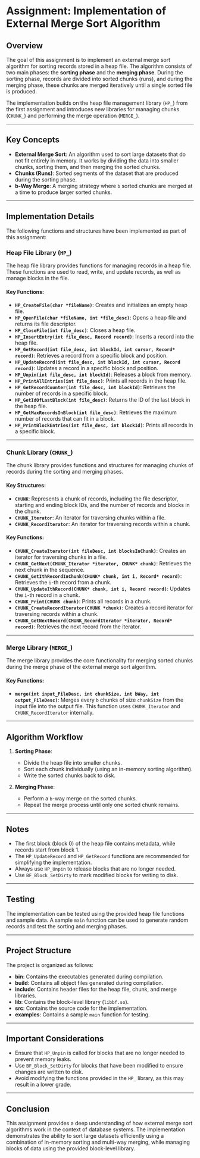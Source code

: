 # Assignment: Implementation of External Merge Sort Algorithm

## Overview
The goal of this assignment is to implement an external merge sort algorithm for sorting records stored in a heap file. The algorithm consists of two main phases: the **sorting phase** and the **merging phase**. During the sorting phase, records are divided into sorted chunks (runs), and during the merging phase, these chunks are merged iteratively until a single sorted file is produced.

The implementation builds on the heap file management library (`HP_`) from the first assignment and introduces new libraries for managing chunks (`CHUNK_`) and performing the merge operation (`MERGE_`).

---

## Key Concepts
- **External Merge Sort**: An algorithm used to sort large datasets that do not fit entirely in memory. It works by dividing the data into smaller chunks, sorting them, and then merging the sorted chunks.
- **Chunks (Runs)**: Sorted segments of the dataset that are produced during the sorting phase.
- **b-Way Merge**: A merging strategy where `b` sorted chunks are merged at a time to produce larger sorted chunks.

---

## Implementation Details
The following functions and structures have been implemented as part of this assignment:

### Heap File Library (`HP_`)
The heap file library provides functions for managing records in a heap file. These functions are used to read, write, and update records, as well as manage blocks in the file.

#### Key Functions:
- **`HP_CreateFile(char *fileName)`**: Creates and initializes an empty heap file.
- **`HP_OpenFile(char *fileName, int *file_desc)`**: Opens a heap file and returns its file descriptor.
- **`HP_CloseFile(int file_desc)`**: Closes a heap file.
- **`HP_InsertEntry(int file_desc, Record record)`**: Inserts a record into the heap file.
- **`HP_GetRecord(int file_desc, int blockId, int cursor, Record* record)`**: Retrieves a record from a specific block and position.
- **`HP_UpdateRecord(int file_desc, int blockId, int cursor, Record record)`**: Updates a record in a specific block and position.
- **`HP_Unpin(int file_desc, int blockId)`**: Releases a block from memory.
- **`HP_PrintAllEntries(int file_desc)`**: Prints all records in the heap file.
- **`HP_GetRecordCounter(int file_desc, int blockId)`**: Retrieves the number of records in a specific block.
- **`HP_GetIdOfLastBlock(int file_desc)`**: Returns the ID of the last block in the heap file.
- **`HP_GetMaxRecordsInBlock(int file_desc)`**: Retrieves the maximum number of records that can fit in a block.
- **`HP_PrintBlockEntries(int file_desc, int blockId)`**: Prints all records in a specific block.

---

### Chunk Library (`CHUNK_`)
The chunk library provides functions and structures for managing chunks of records during the sorting and merging phases.

#### Key Structures:
- **`CHUNK`**: Represents a chunk of records, including the file descriptor, starting and ending block IDs, and the number of records and blocks in the chunk.
- **`CHUNK_Iterator`**: An iterator for traversing chunks within a file.
- **`CHUNK_RecordIterator`**: An iterator for traversing records within a chunk.

#### Key Functions:
- **`CHUNK_CreateIterator(int fileDesc, int blocksInChunk)`**: Creates an iterator for traversing chunks in a file.
- **`CHUNK_GetNext(CHUNK_Iterator *iterator, CHUNK* chunk)`**: Retrieves the next chunk in the sequence.
- **`CHUNK_GetIthRecordInChunk(CHUNK* chunk, int i, Record* record)`**: Retrieves the `i`-th record from a chunk.
- **`CHUNK_UpdateIthRecord(CHUNK* chunk, int i, Record record)`**: Updates the `i`-th record in a chunk.
- **`CHUNK_Print(CHUNK chunk)`**: Prints all records in a chunk.
- **`CHUNK_CreateRecordIterator(CHUNK *chunk)`**: Creates a record iterator for traversing records within a chunk.
- **`CHUNK_GetNextRecord(CHUNK_RecordIterator *iterator, Record* record)`**: Retrieves the next record from the iterator.

---

### Merge Library (`MERGE_`)
The merge library provides the core functionality for merging sorted chunks during the merge phase of the external merge sort algorithm.

#### Key Functions:
- **`merge(int input_FileDesc, int chunkSize, int bWay, int output_FileDesc)`**: Merges every `b` chunks of size `chunkSize` from the input file into the output file. This function uses `CHUNK_Iterator` and `CHUNK_RecordIterator` internally.

---

## Algorithm Workflow
1. **Sorting Phase**:
   - Divide the heap file into smaller chunks.
   - Sort each chunk individually (using an in-memory sorting algorithm).
   - Write the sorted chunks back to disk.

2. **Merging Phase**:
   - Perform a `b`-way merge on the sorted chunks.
   - Repeat the merge process until only one sorted chunk remains.

---

## Notes
- The first block (block 0) of the heap file contains metadata, while records start from block 1.
- The `HP_UpdateRecord` and `HP_GetRecord` functions are recommended for simplifying the implementation.
- Always use `HP_Unpin` to release blocks that are no longer needed.
- Use `BF_Block_SetDirty` to mark modified blocks for writing to disk.

---

## Testing
The implementation can be tested using the provided heap file functions and sample data. A sample `main` function can be used to generate random records and test the sorting and merging phases.

---

## Project Structure
The project is organized as follows:
- **bin**: Contains the executables generated during compilation.
- **build**: Contains all object files generated during compilation.
- **include**: Contains header files for the heap file, chunk, and merge libraries.
- **lib**: Contains the block-level library (`libbf.so`).
- **src**: Contains the source code for the implementation.
- **examples**: Contains a sample `main` function for testing.

---

## Important Considerations
- Ensure that `HP_Unpin` is called for blocks that are no longer needed to prevent memory leaks.
- Use `BF_Block_SetDirty` for blocks that have been modified to ensure changes are written to disk.
- Avoid modifying the functions provided in the `HP_` library, as this may result in a lower grade.

---

## Conclusion
This assignment provides a deep understanding of how external merge sort algorithms work in the context of database systems. The implementation demonstrates the ability to sort large datasets efficiently using a combination of in-memory sorting and multi-way merging, while managing blocks of data using the provided block-level library.
